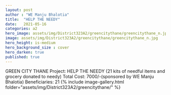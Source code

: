 ```yaml
---
layout: post
author : "WE Manju Bhalotia"
title:  "HELP THE NEEDY"
date:   2021-05-16
categories: a2
hero_image: assets/img/District323A2/greencitythane/greencitythane_n.jpg
image: assets/img/District323A2/greencitythane/greencitythane_n.jpg
hero_height: is-medium
hero_background_size : cover
hero_darken: true
published: true
---
```


GREEN CITY THANE Project: HELP THE NEEDY (21 kits of needful items and grocery donated to needy) Total Cost: 7000/-(sponsored by WE Manju Bhalotia) Beneficiaries: 21
{% include image-gallery.html folder="assets/img/District323A2/greencitythane/" %}